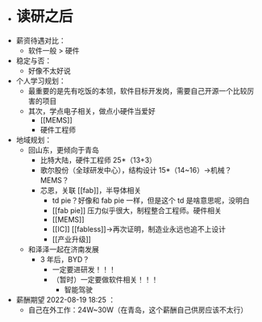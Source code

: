 - # 读研之后
- 薪资待遇对比：
	- 软件一般 > 硬件
- 稳定与否：
	- 好像不太好说
- 个人学习规划：
	- 最重要的是先有吃饭的本领，软件目标开发岗，需要自己开源一个比较厉害的项目
	- 其次，学点电子相关，做点小硬件当爱好
		- [[MEMS]]
		- 硬件工程师
- 地域规划：
	- 回山东，更倾向于青岛
		- 比特大陆，硬件工程师 25*（13+3）
		- 歌尔股份（全球研发中心），结构设计 15*（14~16）→机械？ MEMS？
		- 芯恩，关联 [[fab]]，半导体相关
			- td pie？好像和 fab pie 一样，但是这个 td 是啥意思呢，没明白
			- [[fab pie]] 压力似乎很大，制程整合工程师。硬件相关
			- [[MEMS]]
			- [[IC]] [[fabless]]→再次证明，制造业永远也追不上设计
			- [[产业升级]]
	- 和泽泽一起在济南发展
		- 3 年后，BYD？
			- 一定要进研发！！！
			- （暂时）一定要做软件相关！！！
				- 智能驾驶
- 薪酬期望 2022-08-19 18:25 ：
	- 自己在外工作：24W~30W（在青岛，这个薪酬自己供房应该不太行）